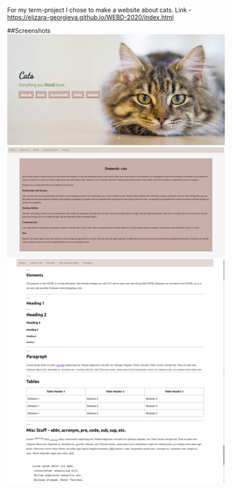 For my term-project I chose to make a website about cats.
Link - https://elizara-georgieva.github.io/WEBD-2020/index.html

##Screenshots
![Home page](./images/webd-homepage.jpg "Home page")
![About cats](./images/Screenshot2.jpg "About cats page")
![Showcase1](./images/Screenshot3.jpg "Showcase 1")
![Showcase2](./images/screenshot4.jpg "Showcase 2")

